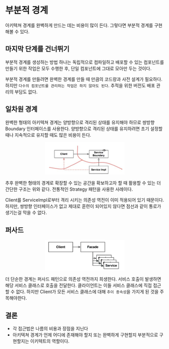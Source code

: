 # 부분적 경계

아키텍쳐 경계를 완벽하게 만드는 데는 비용이 많이 든다. 그렇다면 부분적 경계를 구현해볼 수 있다.

## 마지막 단계를 건너뛰기

부분적 경계를 생성하는 방법 하나는 독립적으로 컴파일하고 배포할 수 있는 컴포넌트를 만들기 위한 작업은 모두 수행한 후,
단일 컴포넌트에 그대로 모아만 두는 것이다.

부분적 경계를 만들려면 완벽한 경계를 만들 때 만큼의 코드량과 사전 설계가 필요하다.
하지만 `다수의 컴포넌트를 관리하는 작업은 하지 않아도 된다`. 추적을 위한 버전도 배포 관리의 부담도 없다.

## 일차원 경계

완벽한 형태의 아키텍쳐 경계는 양방향으로 격리된 상태를 유지해야 하므로 쌍방향 Boundary 인터페이스를 사용한다.
양방향으로 격리된 상태를 유지하려면 초기 설정할 때나 지속적으로 유지할 때도 많은 비용이 든다.

<p align="center"><img src="./img/13.png" width="50%"></p>

추후 완벽한 형태의 경계로 확장할 수 있는 공간을 확보하고자 할 때 활용할 수 있는 더 간단한 구조는 위와 같다.
전통적인 Strategy 패턴을 사용한 사례이다. 

Client를 ServiceImpl로부터 격리 시키는 의존성 역전이 이미 적용되어 있기 때문이다. 
하지만, 쌍방향 인터페이스가 없고 제대로 훈련이 되어있지 않다면 점선과 같이 통로가 생기는걸 막을 수 없다.

## 퍼사드

<p align="center"><img src="./img/14.png" width="50%"></p>

더 단순한 경계는 퍼사드 패턴으로 의존성 역전까지 희생한다.
서비스 호출이 발생하면 해당 서비스 클래스로 호출을 전달한다. 클라이언트는 이들 서비스 클래스에 직접 접근할 수 없다.
하지만 Client가 모든 서비스 클래스에 대해 `추이 종속성`을 가지게 된 것을 주목해야한다.

## 결론

- 각 접근법은 나름의 비용과 장점을 지닌다
- 아키텍쳐 경계가 언제 어디에 존재해야 할지 또는 완벽하게 구현할지 부분적으로 구현할지는 이키텍트의 역할이다.
